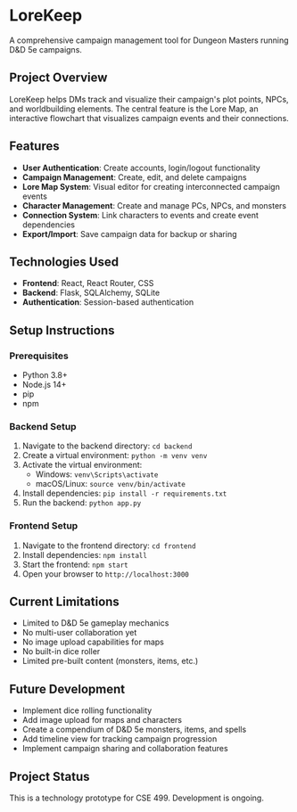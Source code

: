 # LoreKeep

A comprehensive campaign management tool for Dungeon Masters running D&D 5e campaigns.

## Project Overview

LoreKeep helps DMs track and visualize their campaign's plot points, NPCs, and worldbuilding elements. The central feature is the Lore Map, an interactive flowchart that visualizes campaign events and their connections.

## Features

- **User Authentication**: Create accounts, login/logout functionality
- **Campaign Management**: Create, edit, and delete campaigns
- **Lore Map System**: Visual editor for creating interconnected campaign events
- **Character Management**: Create and manage PCs, NPCs, and monsters
- **Connection System**: Link characters to events and create event dependencies
- **Export/Import**: Save campaign data for backup or sharing

## Technologies Used

- **Frontend**: React, React Router, CSS
- **Backend**: Flask, SQLAlchemy, SQLite
- **Authentication**: Session-based authentication

## Setup Instructions

### Prerequisites
- Python 3.8+
- Node.js 14+
- pip
- npm

### Backend Setup
1. Navigate to the backend directory: `cd backend`
2. Create a virtual environment: `python -m venv venv`
3. Activate the virtual environment:
   - Windows: `venv\Scripts\activate`
   - macOS/Linux: `source venv/bin/activate`
4. Install dependencies: `pip install -r requirements.txt`
5. Run the backend: `python app.py`

### Frontend Setup
1. Navigate to the frontend directory: `cd frontend`
2. Install dependencies: `npm install`
3. Start the frontend: `npm start`
4. Open your browser to `http://localhost:3000`

## Current Limitations

- Limited to D&D 5e gameplay mechanics
- No multi-user collaboration yet
- No image upload capabilities for maps
- No built-in dice roller
- Limited pre-built content (monsters, items, etc.)

## Future Development

- Implement dice rolling functionality
- Add image upload for maps and characters
- Create a compendium of D&D 5e monsters, items, and spells
- Add timeline view for tracking campaign progression
- Implement campaign sharing and collaboration features

## Project Status

This is a technology prototype for CSE 499. Development is ongoing.